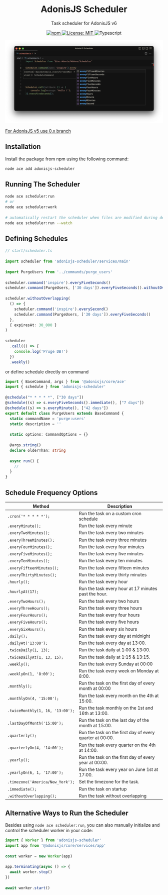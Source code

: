 <div align="center">
  <h1><b>AdonisJS Scheduler</b></h1>

  <p>Task scheduler for AdonisJS v6</p>

  <p>
    <a href="https://npmjs.org/package/adonisjs-scheduler" target="_blank">
      <img alt="npm" src="https://img.shields.io/npm/v/adonisjs-scheduler.svg?style=for-the-badge&logo=npm" />
    </a>
    <a href="https://github.com/KABBOUCHI/adonisjs-scheduler/blob/master/LICENSE.md" target="_blank">
      <img alt="License: MIT" src="https://img.shields.io/npm/l/adonisjs-scheduler?color=blueviolet&style=for-the-badge" />
    </a>
    <img alt="Typescript" src="https://img.shields.io/badge/Typescript-294E80.svg?style=for-the-badge&logo=typescript" />
  </p>
</div>

<p align="center">
    <img src="https://raw.githubusercontent.com/KABBOUCHI/adonisjs-scheduler/master/example.png" alt="Scheduler code example">
</p>

<aside class="notice">
  <a href="https://github.com/KABBOUCHI/adonisjs-scheduler/tree/0.x">For AdonisJS v5 use 0.x branch</a>
</aside>

## Installation

Install the package from npm using the following command:

```bash
node ace add adonisjs-scheduler
```

## Running The Scheduler

```sh
node ace scheduler:run
# or
node ace scheduler:work

# automatically restart the scheduler when files are modified during development mode
node ace scheduler:run --watch
```

## Defining Schedules

```ts
// start/scheduler.ts

import scheduler from 'adonisjs-scheduler/services/main'

import PurgeUsers from '../commands/purge_users'

scheduler.command('inspire').everyFiveSeconds()
scheduler.command(PurgeUsers, ['30 days']).everyFiveSeconds().withoutOverlapping()

scheduler.withoutOverlapping(
  () => {
    scheduler.command('inspire').everySecond()
    scheduler.command(PurgeUsers, ['30 days']).everyFiveSeconds()
  },
  { expiresAt: 30_000 }
)

scheduler
  .call(() => {
    console.log('Pruge DB!')
  })
  .weekly()
```

or define schedule directly on command

```ts
import { BaseCommand, args } from '@adonisjs/core/ace'
import { schedule } from 'adonisjs-scheduler'

@schedule("* * * * *", ["30 days"])
@schedule((s) => s.everyFiveSeconds().immediate(), ["7 days"])
@schedule((s) => s.everyMinute(), ["42 days"])
export default class PurgeUsers extends BaseCommand {
  static commandName = 'purge:users'
  static description = ''

  static options: CommandOptions = {}

  @args.string()
  declare olderThan: string

  async run() {
    //
  }
}
```


## Schedule Frequency Options

| Method                           | Description                                             |
| -------------------------------- | ------------------------------------------------------- |
| `.cron('* * * * *');`            | Run the task on a custom cron schedule                  |
| `.everyMinute();`                | Run the task every minute                               |
| `.everyTwoMinutes();`            | Run the task every two minutes                          |
| `.everyThreeMinutes();`          | Run the task every three minutes                        |
| `.everyFourMinutes();`           | Run the task every four minutes                         |
| `.everyFiveMinutes();`           | Run the task every five minutes                         |
| `.everyTenMinutes();`            | Run the task every ten minutes                          |
| `.everyFifteenMinutes();`        | Run the task every fifteen minutes                      |
| `.everyThirtyMinutes();`         | Run the task every thirty minutes                       |
| `.hourly();`                     | Run the task every hour                                 |
| `.hourlyAt(17);`                 | Run the task every hour at 17 minutes past the hour.    |
| `.everyTwoHours();`              | Run the task every two hours                            |
| `.everyThreeHours();`            | Run the task every three hours                          |
| `.everyFourHours();`             | Run the task every four hours                           |
| `.everyFiveHours();`             | Run the task every five hours                           |
| `.everySixHours();`              | Run the task every six hours                            |
| `.daily();`                      | Run the task every day at midnight                      |
| `.dailyAt('13:00');`             | Run the task every day at 13:00.                        |
| `.twiceDaily(1, 13);`            | Run the task daily at 1:00 & 13:00.                     |
| `.twiceDailyAt(1, 13, 15);`      | Run the task daily at 1:15 & 13:15.                     |
| `.weekly();`                     | Run the task every Sunday at 00:00                      |
| `.weeklyOn(1, '8:00');`          | Run the task every week on Monday at 8:00.              |
| `.monthly();`                    | Run the task on the first day of every month at 00:00   |
| `.monthlyOn(4, '15:00');`        | Run the task every month on the 4th at 15:00.           |
| `.twiceMonthly(1, 16, '13:00');` | Run the task monthly on the 1st and 16th at 13:00.      |
| `.lastDayOfMonth('15:00');`      | Run the task on the last day of the month at 15:00.     |
| `.quarterly();`                  | Run the task on the first day of every quarter at 00:00.|
| `.quarterlyOn(4, '14:00');`      | Run the task every quarter on the 4th at 14:00.         |
| `.yearly();`                     | Run the task on the first day of every year at 00:00.   |
| `.yearlyOn(6, 1, '17:00');`      | Run the task every year on June 1st at 17:00.           |
| `.timezone('America/New_York');` | Set the timezone for the task.                          |
| `.immediate();`                  | Run the task on startup                                 |
| `.withoutOverlapping();`         | Run the task without overlapping                        |


## Alternative Ways to Run the Scheduler

Besides using `node ace scheduler:run`, you can also manually initialize and control the scheduler worker in your code:

```ts
import { Worker } from 'adonisjs-scheduler'
import app from '@adonisjs/core/services/app'

const worker = new Worker(app)

app.terminating(async () => {
  await worker.stop()
})

await worker.start()
```
